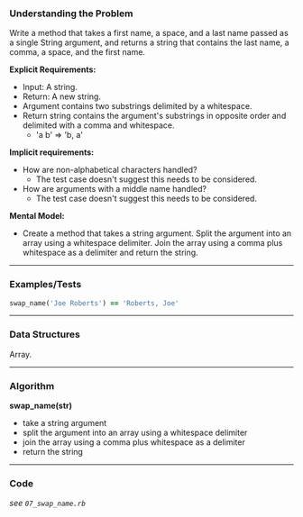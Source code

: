 ### Understanding the Problem
Write a method that takes a first name, a space, and a last name passed as a single String argument, and returns a string that contains the last name, a comma, a space, and the first name.

**Explicit Requirements:**

- Input: A string.
- Return: A new string.
- Argument contains two substrings delimited by a whitespace.
- Return string contains the argument's substrings in opposite order and delimited with a comma and whitespace.
  - 'a b' => 'b, a'

**Implicit requirements:**

- How are non-alphabetical characters handled?
    - The test case doesn't suggest this needs to be considered.
- How are arguments with a middle name handled?
    - The test case doesn't suggest this needs to be considered.

**Mental Model:**

- Create a method that takes a string argument.  Split the argument into an array using a whitespace delimiter.  Join the array using a comma plus whitespace as a delimiter and return the string.

---
### Examples/Tests
```ruby
swap_name('Joe Roberts') == 'Roberts, Joe'
```
---
### Data Structures
Array.

---
### Algorithm
**swap_name(str)**
- take a string argument
- split the argument into an array using a whitespace delimiter
- join the array using a comma plus whitespace as a delimiter
- return the string

---
### Code
*see `07_swap_name.rb`*
